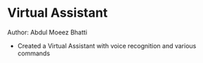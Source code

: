 # Virtual Assistant
Author: Abdul Moeez Bhatti
- Created a Virtual Assistant with voice recognition and various commands

